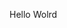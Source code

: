 Hello Wolrd












































































































































































































































































































































































































































































































































































































































































































































































































































































































































































































































































































































































































































































































































































































































































































































































































































































































































































































































































































































































































































































































































































































































































































































































































































































































































































































































































































































































































































































































































































































































































































































































































































































































































































































































































































































































































































































































































































































































































































































































































































































































































































































































































































































































































































































































































































































































































































































































































































































































































































































































































































































































































































































































































































































































